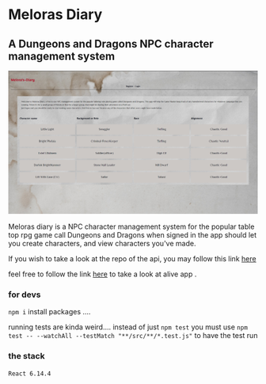 # Meloras Diary
## A Dungeons and Dragons NPC character management system 

![img_of_meloras_diary](https://github.com/Gage-M/Meloras-Diary-Client/blob/master/src/img/melora_diary_screen_shot.PNG)

Meloras diary is a NPC character management system for the popular table top rpg game call Dungeons and Dragons 
when signed in the app should let you create characters, and view characters you've made. 

If you wish to take a look at the repo of the api, you may follow this link [here](https://github.com/Gage-M/Meloras-Diary-server.git)

feel free to follow the link [here](https://meloras-diary.gage-m.vercel.app/) to take a look at alive app . 

### for devs 

 `npm i` install packages ....
  
  running tests are kinda weird.... 
  instead of just `npm test` you must use `npm test -- --watchAll --testMatch "**/src/**/*.test.js"` to have the test run 

### the stack 

    React 6.14.4 
    
